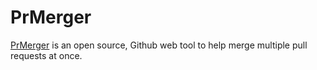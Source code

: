 # PrMerger
[PrMerger](https://prmerger.herokuapp.com) is an open source, Github web tool to help merge multiple pull requests at once.
